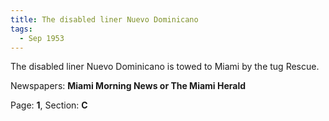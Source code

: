 ```yaml
---  
title: The disabled liner Nuevo Dominicano  
tags:  
  - Sep 1953  
---  
```

  
The disabled liner Nuevo Dominicano is towed to Miami by the tug Rescue.  
  
Newspapers: **Miami Morning News or The Miami Herald**  
  
Page: **1**, Section: **C** 
